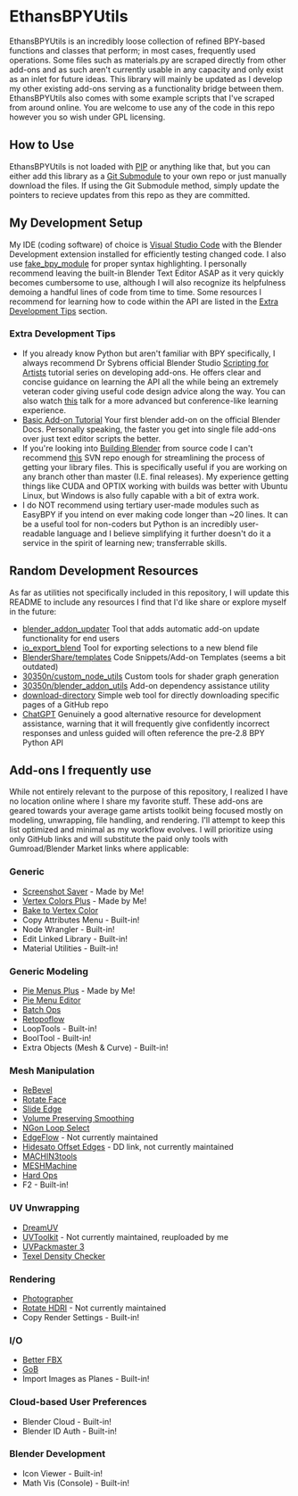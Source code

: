 # EthansBPYUtils
EthansBPYUtils is an incredibly loose collection of refined BPY-based functions and classes that perform; in most cases, frequently used operations. Some files such as materials.py are scraped directly from other add-ons and as such aren't currently usable in any capacity and only exist as an inlet for future ideas. This library will mainly be updated as I develop my other existing add-ons serving as a functionality bridge between them. EthansBPYUtils also comes with some example scripts that I've scraped from around online. You are welcome to use any of the code in this repo however you so wish under GPL licensing.

## How to Use
EthansBPYUtils is not loaded with [PIP](https://pypi.org/project/pip) or anything like that, but you can either add this library as a [Git Submodule](https://www.git-scm.com/book/en/v2/Git-Tools-Submodules) to your own repo or just manually download the files. If using the Git Submodule method, simply update the pointers to recieve updates from this repo as they are committed.

## My Development Setup
My IDE (coding software) of choice is [Visual Studio Code](https://code.visualstudio.com) with the Blender Development extension installed for efficiently testing changed code. I also use [fake_bpy_module](https://github.com/nutti/fake-bpy-module) for proper syntax highlighting. I personally recommend leaving the built-in Blender Text Editor ASAP as it very quickly becomes cumbersome to use, although I will also recognize its helpfulness demoing a handful lines of code from time to time. Some resources I recommend for learning how to code within the API are listed in the [Extra Development Tips](#extra-development-tips) section.

### Extra Development Tips
- If you already know Python but aren't familiar with BPY specifically, I always recommend Dr Sybrens official Blender Studio [Scripting for Artists](https://studio.blender.org/training/scripting-for-artists) tutorial series on developing add-ons. He offers clear and concise guidance on learning the API all the while being an extremely veteran coder giving useful code design advice along the way. You can also watch [this](https://youtu.be/mYrPqrFY7mA) talk for a more advanced but conference-like learning experience.
- [Basic Add-on Tutorial](https://docs.blender.org/manual/en/latest/advanced/scripting/addon_tutorial.html) Your first blender add-on on the official Blender Docs. Personally speaking, the faster you get into single file add-ons over just text editor scripts the better.
- If you're looking into [Building Blender](https://wiki.blender.org/wiki/Building_Blender) from source code I can't recommend [this](https://svn.blender.org/svnroot/bf-blender/tags/) SVN repo enough for streamlining the process of getting your library files. This is specifically useful if you are working on any branch other than master (I.E. final releases). My experience getting things like CUDA and OPTIX working with builds was better with Ubuntu Linux, but Windows is also fully capable with a bit of extra work.
- I do NOT recommend using tertiary user-made modules such as EasyBPY if you intend on ever making code longer than ~20 lines. It can be a useful tool for non-coders but Python is an incredibly user-readable language and I believe simplifying it further doesn't do it a service in the spirit of learning new; transferrable skills.

## Random Development Resources
As far as utilities not specifically included in this repository, I will update this README to include any resources I find that I'd like share or explore myself in the future:

- [blender_addon_updater](https://github.com/CGCookie/blender-addon-updater) Tool that adds automatic add-on update functionality for end users
- [io_export_blend](https://github.com/CGCookie/io_export_blend) Tool for exporting selections to a new blend file
- [BlenderShare/templates](https://github.com/BlenderShare/templates) Code Snippets/Add-on Templates (seems a bit outdated)
- [30350n/custom_node_utils](https://github.com/30350n/custom_node_utils) Custom tools for shader graph generation
- [30350n/blender_addon_utils](https://github.com/30350n/blender_addon_utils) Add-on dependency assistance utility
- [download-directory](https://download-directory.github.io) Simple web tool for directly downloading specific pages of a GitHub repo
- [ChatGPT](https://openai.com/blog/chatgpt) Genuinely a good alternative resource for development assistance, warning that it will frequently give confidently incorrect responses and unless guided will often reference the pre-2.8 BPY Python API

## Add-ons I frequently use
While not entirely relevant to the purpose of this repository, I realized I have no location online where I share my favorite stuff. These add-ons are geared towards your average game artists toolkit being focused mostly on modeling, unwrapping, file handling, and rendering. I'll attempt to keep this list optimized and minimal as my workflow evolves. I will prioritize using only GitHub links and will substitute the paid only tools with Gumroad/Blender Market links where applicable:

### Generic
- [Screenshot Saver](https://github.com/oRazeD/ScreenshotSaver) - Made by Me!
- [Vertex Colors Plus](https://github.com/oRazeD/VertexColorsPlus) - Made by Me!
- [Bake to Vertex Color](https://3dbystedt.gumroad.com/l/zdgxg)
- Copy Attributes Menu - Built-in!
- Node Wrangler - Built-in!
- Edit Linked Library - Built-in!
- Material Utilities - Built-in!

### Generic Modeling
- [Pie Menus Plus](https://github.com/oRazeD/PieMenusPlus) - Made by Me!
- [Pie Menu Editor](https://roaoao.gumroad.com/l/pie_menu_editor)
- [Batch Ops](https://moth3r.gumroad.com/l/batchops)
- [Retopoflow](https://github.com/CGCookie/retopoflow)
- LoopTools - Built-in!
- BoolTool - Built-in!
- Extra Objects (Mesh & Curve) - Built-in!

### Mesh Manipulation
- [ReBevel](https://bartoszstyperek.gumroad.com/l/rebevel)
- [Rotate Face](https://bartoszstyperek.gumroad.com/l/rotate_face)
- [Slide Edge](https://kushiro.gumroad.com/l/oaykc)
- [Volume Preserving Smoothing](https://bartoszstyperek.gumroad.com/l/vol_smooth)
- [NGon Loop Select](https://amanbairwal.gumroad.com/l/NGonLoopSelect)
- [EdgeFlow](https://github.com/BenjaminSauder/EdgeFlow) - Not currently maintained
- [Hidesato Offset Edges](https://blenderartists.org/uploads/short-url/9Yp52n5oOiPPF5nKPHsZVo8XZJw.py) - DD link, not currently maintained
- [MACHIN3tools](https://machin3.gumroad.com/l/MACHIN3tools)
- [MESHMachine](https://machin3.gumroad.com/l/MESHmachine)
- [Hard Ops](https://masterxeon1001.gumroad.com/l/hardops)
- F2 - Built-in!

### UV Unwrapping
- [DreamUV](https://github.com/leukbaars/DreamUV)
- [UVToolkit](https://github.com/oRazeD/UVToolkit) - Not currently maintained, reuploaded by me
- [UVPackmaster 3](https://glukoz.gumroad.com/l/uvpackmaster3)
- [Texel Density Checker](https://github.com/mrven/Blender-Texel-Density-Checker)

### Rendering
- [Photographer](https://chafouin.gumroad.com/l/HPrCY)
- [Rotate HDRI](https://alexbel.gumroad.com/l/XQYEl) - Not currently maintained
- Copy Render Settings - Built-in!

### I/O
- [Better FBX](https://www.blendermarket.com/products/better-fbx-importer--exporter)
- [GoB](https://github.com/JoseConseco/GoB)
- Import Images as Planes - Built-in!

### Cloud-based User Preferences
- Blender Cloud - Built-in!
- Blender ID Auth - Built-in!

### Blender Development
- Icon Viewer - Built-in!
- Math Vis (Console) - Built-in!